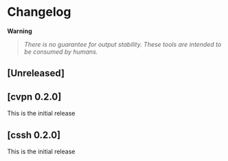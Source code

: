 # Changelog

**Warning**
> _There is no guarantee for output stability. These tools are intended to be consumed by humans._

## [Unreleased]

## [cvpn 0.2.0]

This is the initial release

## [cssh 0.2.0]

This is the initial release
